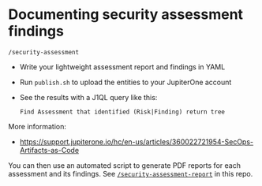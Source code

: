 # Documenting security assessment findings

`/security-assessment`

- Write your lightweight assessment report and findings in YAML
- Run `publish.sh` to upload the entities to your JupiterOne account
- See the results with a J1QL query like this:

  ```j1ql
  Find Assessment that identified (Risk|Finding) return tree
  ```

More information:

- https://support.jupiterone.io/hc/en-us/articles/360022721954-SecOps-Artifacts-as-Code

You can then use an automated script to generate PDF reports for each assessment
and its findings. See [`/security-assessment-report`][1] in this repo.

[1]: ../security-assessment-report/README.md
